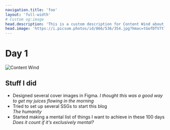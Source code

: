 ```yaml
---
navigation.title: 'foo'
layout: 'full-width'
# Custom og:image
head.description: 'This is a custom description for Content Wind about page.'
head.image: 'https://i.picsum.photos/id/866/536/354.jpg?hmac=tGofDTV7tl2rprappPzKFiZ9vDh5MKj39oa2D--gqhA'
---
```


# Day 1

![Content Wind](/day1.png)

## Stuff I did

* Designed several cover images in Figma. 
    *I thought this was a good way to get my juices flowing in the morning*
* Tried to set up several SSGs to start this blog  
    *The humanity*
* Started making a mental list of things I want to achieve in these 100 days
    *Does it count if it's exclusively mental?*